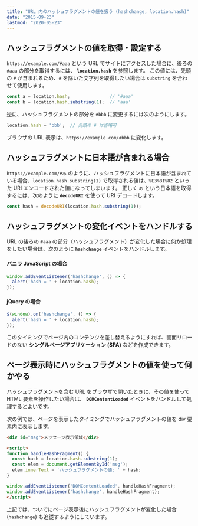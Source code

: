 ```yaml
---
title: "URL 内のハッシュフラグメントの値を扱う (hashchange, location.hash)"
date: "2015-09-23"
lastmod: "2020-05-23"
---
```


ハッシュフラグメントの値を取得・設定する
----

`https://example.com/#aaa` という URL でサイトにアクセスした場合に、後ろの `#aaa` の部分を取得するには、 __`location.hash`__ を参照します。
この値には、先頭の `#` が含まれるため、`#` を除いた文字列を取得したい場合は `substring` を合わせて使用します。

```js
const a = location.hash;               // '#aaa'
const b = location.hash.substring(1);  // 'aaa'
```

逆に、ハッシュフラグメントの部分を `#bbb` に変更するには次のようにします。

```js
location.hash = 'bbb';  // 先頭の # は省略可
```

ブラウザの URL 表示は、`https://example.com/#bbb` に変化します。


ハッシュフラグメントに日本語が含まれる場合
----

`https://example.com/#あ` のように、ハッシュフラグメントに日本語が含まれている場合、`location.hash.substring(1)` で取得される値は、`%E3%81%82` といった URI エンコードされた値になってしまいます。
正しく `あ` という日本語を取得するには、次のように __`decodeURI`__ を使って  URI デコードします。

```js
const hash = decodeURI(location.hash.substring(1));
```


ハッシュフラグメントの変化イベントをハンドルする
----

URL の後ろの `#aaa` の部分（ハッシュフラグメント）が変化した場合に何か処理をしたい場合は、次のように __`hashchange`__ イベントをハンドルします。

#### バニラ JavaScript の場合

```js
window.addEventListener('hashchange', () => {
  alert('hash = ' + location.hash);
});
```

#### jQuery の場合

```js
$(window).on('hashchange', () => {
  alert('hash = ' + location.hash);
});
```

このタイミングでページ内のコンテンツを差し替えるようにすれば、画面リロードのない __シングルページアプリケーション (SPA)__ などを作成できます。


ページ表示時にハッシュフラグメントの値を使って何かやる
----

ハッシュフラグメントを含む URL をブラウザで開いたときに、その値を使って HTML 要素を操作したい場合は、 __`DOMContentLoaded`__ イベントをハンドルして処理するとよいです。

次の例では、ページを表示したタイミングでハッシュフラグメントの値を div 要素内に表示します。

```html
<div id="msg">メッセージ表示領域</div>

<script>
function handleHashFragment() {
  const hash = location.hash.substring(1);
  const elem = document.getElementById('msg');
  elem.innerText = 'ハッシュフラグメントの値: ' + hash;
}

window.addEventListener('DOMContentLoaded', handleHashFragment);
window.addEventListener('hashchange', handleHashFragment);
</script>
```

上記では、ついでにページ表示後にハッシュフラグメントが変化した場合 (`hashchange`) も追従するようにしています。

